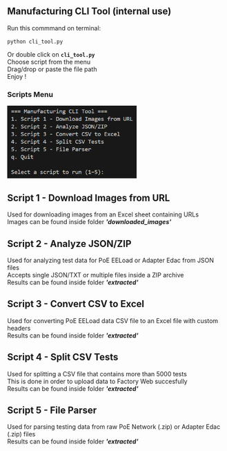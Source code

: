 ## Manufacturing CLI Tool (internal use)

Run this commmand on terminal:  
```
python cli_tool.py  
```

Or double click on __`cli_tool.py`__  
Choose script from the menu  
Drag/drop or paste the file path  
Enjoy !  
  
  

### Scripts Menu 

<img src="web%20images/menu_d.png" alt="Cli Menu" width="300" />

## Script 1 - Download Images from URL 

Used for downloading images from an Excel sheet containing URLs  
Images can be found inside folder __*'downloaded_images'*__

## Script 2 - Analyze JSON/ZIP 

Used for analyzing test data for PoE EELoad or Adapter Edac from JSON files  
Accepts single JSON/TXT or multiple files inside a ZIP archive  
Results can be found inside folder __*'extracted'*__

## Script 3 - Convert CSV to Excel

Used for converting PoE EELoad data CSV file to an Excel file with custom headers  
Results can be found inside folder __*'extracted'*__

## Script 4 - Split CSV Tests  

Used for splitting a CSV file that contains more than 5000 tests  
This is done in order to upload data to Factory Web succesfully  
Results can be found inside folder __*'extracted'*__

## Script 5 - File Parser  

Used for parsing testing data from raw PoE Network (.zip) or Adapter Edac (.zip) files  
Results can be found inside folder __*'extracted'*__  